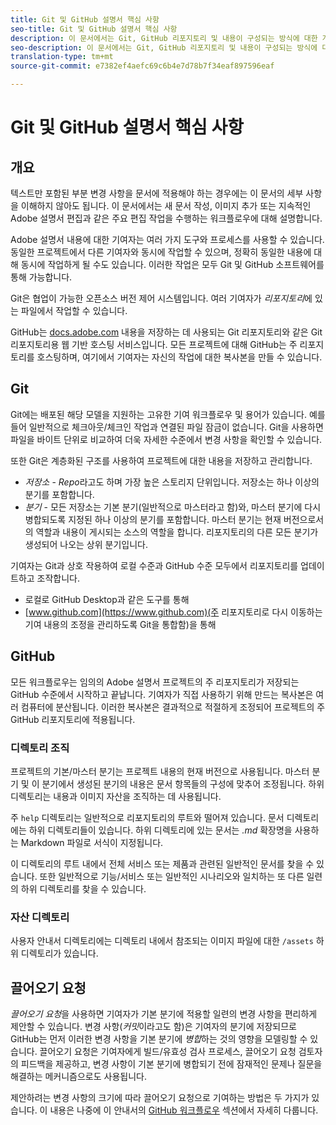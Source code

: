 ```yaml
---
title: Git 및 GitHub 설명서 핵심 사항
seo-title: Git 및 GitHub 설명서 핵심 사항
description: 이 문서에서는 Git, GitHub 리포지토리 및 내용이 구성되는 방식에 대한 개요와 Adobe 설명서에 사용되는 명명 규칙을 설명합니다.
seo-description: 이 문서에서는 Git, GitHub 리포지토리 및 내용이 구성되는 방식에 대한 개요와 Adobe 설명서에 사용되는 명명 규칙을 설명합니다.
translation-type: tm+mt
source-git-commit: e7382ef4aefc69c6b4e7d78b7f34eaf897596eaf

---
```



# Git 및 GitHub 설명서 핵심 사항

## 개요

텍스트만 포함된 부분 변경 사항을 문서에 적용해야 하는 경우에는 이 문서의 세부 사항을 이해하지 않아도 됩니다. 이 문서에서는 새 문서 작성, 이미지 추가 또는 지속적인 Adobe 설명서 편집과 같은 주요 편집 작업을 수행하는 워크플로우에 대해 설명합니다.

Adobe 설명서 내용에 대한 기여자는 여러 가지 도구와 프로세스를 사용할 수 있습니다. 동일한 프로젝트에서 다른 기여자와 동시에 작업할 수 있으며, 정확히 동일한 내용에 대해 동시에 작업하게 될 수도 있습니다. 이러한 작업은 모두 Git 및 GitHub 소프트웨어를 통해 가능합니다.

Git은 협업이 가능한 오픈소스 버전 제어 시스템입니다. 여러 기여자가 *리포지토리*에 있는 파일에서 작업할 수 있습니다.

GitHub는 [docs.adobe.com](https://docs.adobe.com) 내용을 저장하는 데 사용되는 Git 리포지토리와 같은 Git 리포지토리용 웹 기반 호스팅 서비스입니다. 모든 프로젝트에 대해 GitHub는 주 리포지토리를 호스팅하며, 여기에서 기여자는 자신의 작업에 대한 복사본을 만들 수 있습니다.

## Git

Git에는 배포된 해당 모델을 지원하는 고유한 기여 워크플로우 및 용어가 있습니다. 예를 들어 일반적으로 체크아웃/체크인 작업과 연결된 파일 잠금이 없습니다. Git을 사용하면 파일을 바이트 단위로 비교하여 더욱 자세한 수준에서 변경 사항을 확인할 수 있습니다.

또한 Git은 계층화된 구조를 사용하여 프로젝트에 대한 내용을 저장하고 관리합니다.

- *저장소* - *Repo*라고도 하며 가장 높은 스토리지 단위입니다. 저장소는 하나 이상의 분기를 포함합니다.
- *분기* - 모든 저장소는 기본 분기(일반적으로 마스터라고 함)와, 마스터 분기에 다시 병합되도록 지정된 하나 이상의 분기를 포함합니다. 마스터 분기는 현재 버전으로서의 역할과 내용이 게시되는 소스의 역할을 합니다. 리포지토리의 다른 모든 분기가 생성되어 나오는 상위 분기입니다.

기여자는 Git과 상호 작용하여 로컬 수준과 GitHub 수준 모두에서 리포지토리를 업데이트하고 조작합니다.

- 로컬로 GitHub Desktop과 같은 도구를 통해
- [www.github.com](https://www.github.com)(주 리포지토리로 다시 이동하는 기여 내용의 조정을 관리하도록 Git을 통합함)을 통해

## GitHub

모든 워크플로우는 임의의 Adobe 설명서 프로젝트의 주 리포지토리가 저장되는 GitHub 수준에서 시작하고 끝납니다. 기여자가 직접 사용하기 위해 만드는 복사본은 여러 컴퓨터에 분산됩니다. 이러한 복사본은 결과적으로 적절하게 조정되어 프로젝트의 주 GitHub 리포지토리에 적용됩니다.

### 디렉토리 조직

프로젝트의 기본/마스터 분기는 프로젝트 내용의 현재 버전으로 사용됩니다. 마스터 분기 및 이 분기에서 생성된 분기의 내용은 문서 항목들의 구성에 맞추어 조정됩니다. 하위 디렉토리는 내용과 이미지 자산을 조직하는 데 사용됩니다.

주 `help` 디렉토리는 일반적으로 리포지토리의 루트와 떨어져 있습니다. 문서 디렉토리에는 하위 디렉토리들이 있습니다. 하위 디렉토리에 있는 문서는 *.md* 확장명을 사용하는 Markdown 파일로 서식이 지정됩니다.

이 디렉토리의 루트 내에서 전체 서비스 또는 제품과 관련된 일반적인 문서를 찾을 수 있습니다. 또한 일반적으로 기능/서비스 또는 일반적인 시나리오와 일치하는 또 다른 일련의 하위 디렉토리를 찾을 수 있습니다.

### 자산 디렉토리

사용자 안내서 디렉토리에는 디렉토리 내에서 참조되는 이미지 파일에 대한 `/assets` 하위 디렉토리가 있습니다.

<!---
### Markdown file template

For convenience, the root directory of each repository typically contains a Markdown template file named `template.md`. You can use this template file as a "starter file" if you need to create a new article for submission to the repository. The file contains:

- A **metadata header** at the top of the file, delineated by two, 3-hyphen lines. It contains the various tags used for tracking information related to the article. It also includes SEO optimizations and reporting processes that Adobe uses to evaluate the performance of the content. So the metadata is important!
- Various **examples of using Markdown** to format the elements of an article.
- General **instructions on the use of Markdown extensions**, which you can use for various types of alerts.
- Examples of **embedding video** by using an iframe.
- General **instructions on the use of docs.adobe.com extensions**, which you can use for special controls such as buttons and selectors.
-->

## 끌어오기 요청

*끌어오기 요청*을 사용하면 기여자가 기본 분기에 적용할 일련의 변경 사항을 편리하게 제안할 수 있습니다. 변경 사항(*커밋*이라고도 함)은 기여자의 분기에 저장되므로 GitHub는 먼저 이러한 변경 사항을 기본 분기에 *병합*하는 것의 영향을 모델링할 수 있습니다. 끌어오기 요청은 기여자에게 빌드/유효성 검사 프로세스, 끌어오기 요청 검토자의 피드백을 제공하고, 변경 사항이 기본 분기에 병합되기 전에 잠재적인 문제나 질문을 해결하는 메커니즘으로도 사용됩니다.

제안하려는 변경 사항의 크기에 따라 끌어오기 요청으로 기여하는 방법은 두 가지가 있습니다. 이 내용은 나중에 이 안내서의 [GitHub 워크플로우](local-repo.md) 섹션에서 자세히 다룹니다.
